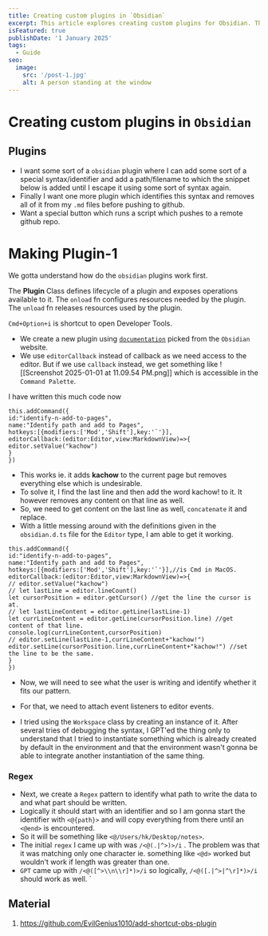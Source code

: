 ```yaml
---
title: Creating custom plugins in `Obsidian`
excerpt: This article explores creating custom plugins for Obsidian. The goal is to define a special syntax that allows users to insert snippets into their notes and easily paste the same thing in another page in a same/different vault. It delves into the development process, including utilizing the editorCallback function, attaching event listeners to editor and regular expressions to achieve the desired functionality. The provided code snippet showcases initial attempts at manipulating the editor content.
isFeatured: true
publishDate: '1 January 2025'
tags:
  - Guide
seo:
  image:
    src: '/post-1.jpg'
    alt: A person standing at the window
---
```


# Creating custom plugins in `Obsidian`

## Plugins

- I want some sort of a `obsidian` plugin where I can add some sort of a special syntax/identifier and add a path/filename to which the snippet below is added until I escape it using some sort of syntax again.
- Finally I want one more plugin which identifies this syntax and removes all of it from my `.md` files before pushing to github.
- Want a special button which runs a script which pushes to a remote github repo.

# Making Plugin-1

We gotta understand how do the `obsidian` plugins work first.

The **Plugin** Class defines lifecycle of a plugin and exposes operations available to it.
The `onload` fn configures resources needed by the plugin.
The `unload` fn releases resources used by the plugin.

`Cmd+Option+i` is shortcut to open Developer Tools.

- We create a new plugin using [`documentation`](https://docs.obsidian.md/Plugins/User+interface/Commands) picked from the `Obsidian` website.
- We use `editorCallback` instead of callback as we need access to the editor. But if we use `callback` instead, we get something like
  ![[Screenshot 2025-01-01 at 11.09.54 PM.png]]
  which is accessible in the `Command Palette`.

I have written this much code now

```
this.addCommand({
id:"identify-n-add-to-pages",
name:"Identify path and add to Pages",
hotkeys:[{modifiers:['Mod','Shift'],key:'`'}],
editorCallback:(editor:Editor,view:MarkdownView)=>{
editor.setValue("kachow")
}
})
```

- This works ie. it adds **kachow** to the current page but removes everything else which is undesirable.
- To solve it, I find the last line and then add the word kachow! to it. It however removes any content on that line as well.
- So, we need to get content on the last line as well, `concatenate` it and replace.
- With a little messing around with the definitions given in the `obsidian.d.ts` file for the `Editor` type, I am able to get it working.

```
this.addCommand({
id:"identify-n-add-to-pages",
name:"Identify path and add to Pages",
hotkeys:[{modifiers:['Mod','Shift'],key:'`'}],//is Cmd in MacOS.
editorCallback:(editor:Editor,view:MarkdownView)=>{
// editor.setValue("kachow")
// let lastLine = editor.lineCount()
let cursorPosition = editor.getCursor() //get the line the cursor is at.
// let lastLineContent = editor.getLine(lastLine-1)
let currLineContent = editor.getLine(cursorPosition.line) //get content of that line.
console.log(currLineContent,cursorPosition)
// editor.setLine(lastLine-1,currLineContent+"kachow!")
editor.setLine(cursorPosition.line,currLineContent+"kachow!") //set the line to be the same.
}
})
```

- Now, we will need to see what the user is writing and identify whether it fits our pattern.
- For that, we need to attach event listeners to editor events.

- I tried using the `Workspace` class by creating an instance of it. After several tries of debugging the syntax, I GPT'ed the thing only to understand that I tried to instantiate something which is already created by default in the environment and that the environment wasn't gonna be able to integrate another instantiation of the same thing.

### Regex

- Next, we create a `Regex` pattern to identify what path to write the data to and what part should be written.
- Logically it should start with an identifier and so I am gonna start the identifier with `<@{path}>` and will copy everything from there until an `<@end>` is encountered.
- So it will be something like `<@/Users/hk/Desktop/notes>`.
- The initial `regex` I came up with was `/<@(.|^>)>/i` . The problem was that it was matching only one character ie. something like `<@d>` worked but wouldn't work if length was greater than one.
- `GPT` came up with `/<@([^>\\n\\r]*)>/i` so logically, `/<@([.|^>|^\r]*)>/i` should work as well.
  `

## Material

1. https://github.com/EvilGenius1010/add-shortcut-obs-plugin
